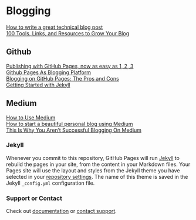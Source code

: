 # Blogging
[How to write a great technical blog post](https://medium.freecodecamp.org/how-to-write-a-great-technical-blog-post-414c414b67f6)  
[100 Tools, Links, and Resources to Grow Your Blog](https://justagirlandherblog.com/resources/)  

## Github
[Publishing with GitHub Pages, now as easy as 1, 2, 3](https://blog.github.com/2016-12-09-publishing-with-github-pages-now-as-easy-as-1-2-3/)  
[Github Pages As Blogging Platform](https://medium.com/@tordable/github-pages-as-blogging-platform-320524b1fffa)  
[Blogging on GitHub Pages: The Pros and Cons](https://www.bloggingpro.com/archives/2018/04/04/42537/)  
[Getting Started with Jekyll](https://developer.telerik.com/featured/getting-started-with-jekyll/)  

## Medium
[How to Use Medium](https://blog.hubspot.com/marketing/how-to-use-medium)  
[How to start a beautiful personal blog using Medium](https://blog.markgrowth.com/how-to-start-a-beautiful-personal-blog-using-medium-ca6d89b7e46)  
[This Is Why You Aren’t Successful Blogging On Medium](https://medium.com/the-mission/this-is-why-you-arent-successful-blogging-on-medium-7f849e1cda3e)  

### Jekyll
Whenever you commit to this repository, GitHub Pages will run [Jekyll](https://jekyllrb.com/) to rebuild the pages in your site, from the content in your Markdown files.
Your Pages site will use the layout and styles from the Jekyll theme you have selected in your [repository settings](https://github.com/John-Lee-Cooper/brain-dump/settings).
The name of this theme is saved in the Jekyll `_config.yml` configuration file.

### Support or Contact
Check out [documentation](https://help.github.com/categories/github-pages-basics/) or [contact support](https://github.com/contact).
